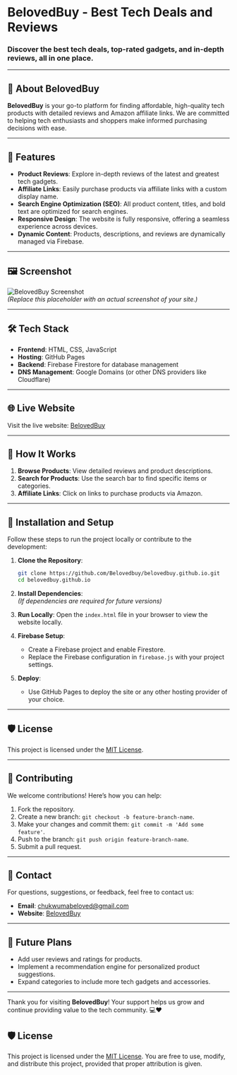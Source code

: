 # BelovedBuy - Best Tech Deals and Reviews

### Discover the best tech deals, top-rated gadgets, and in-depth reviews, all in one place.

---

## 🚀 About BelovedBuy
**BelovedBuy** is your go-to platform for finding affordable, high-quality tech products with detailed reviews and Amazon affiliate links. We are committed to helping tech enthusiasts and shoppers make informed purchasing decisions with ease.

---

## 🌟 Features
- **Product Reviews**: Explore in-depth reviews of the latest and greatest tech gadgets.
- **Affiliate Links**: Easily purchase products via affiliate links with a custom display name.
- **Search Engine Optimization (SEO)**: All product content, titles, and bold text are optimized for search engines.
- **Responsive Design**: The website is fully responsive, offering a seamless experience across devices.
- **Dynamic Content**: Products, descriptions, and reviews are dynamically managed via Firebase.

---

## 🖼️ Screenshot
![BelovedBuy Screenshot](https://your-screenshot-link-here.com)  
*(Replace this placeholder with an actual screenshot of your site.)*

---

## 🛠️ Tech Stack
- **Frontend**: HTML, CSS, JavaScript
- **Hosting**: GitHub Pages
- **Backend**: Firebase Firestore for database management
- **DNS Management**: Google Domains (or other DNS providers like Cloudflare)

---

## 🌐 Live Website
Visit the live website: [BelovedBuy](https://belovedbuy.github.io)

---

## 📖 How It Works
1. **Browse Products**: View detailed reviews and product descriptions.
2. **Search for Products**: Use the search bar to find specific items or categories.
3. **Affiliate Links**: Click on links to purchase products via Amazon.

---

## 📝 Installation and Setup
Follow these steps to run the project locally or contribute to the development:

1. **Clone the Repository**:
   ```bash
   git clone https://github.com/Belovedbuy/belovedbuy.github.io.git
   cd belovedbuy.github.io
   ```

2. **Install Dependencies**:  
   *(If dependencies are required for future versions)*

3. **Run Locally**:
   Open the `index.html` file in your browser to view the website locally.

4. **Firebase Setup**:
   - Create a Firebase project and enable Firestore.
   - Replace the Firebase configuration in `firebase.js` with your project settings.

5. **Deploy**:
   - Use GitHub Pages to deploy the site or any other hosting provider of your choice.

---

## 🛡️ License
This project is licensed under the [MIT License](LICENSE).

---

## 🤝 Contributing
We welcome contributions! Here’s how you can help:
1. Fork the repository.
2. Create a new branch: `git checkout -b feature-branch-name`.
3. Make your changes and commit them: `git commit -m 'Add some feature'`.
4. Push to the branch: `git push origin feature-branch-name`.
5. Submit a pull request.

---

## 📧 Contact
For questions, suggestions, or feedback, feel free to contact us:
- **Email**: chukwumabeloved@gmail.com
- **Website**: [BelovedBuy](https://belovedbuy.github.io)

---

## 🚀 Future Plans
- Add user reviews and ratings for products.
- Implement a recommendation engine for personalized product suggestions.
- Expand categories to include more tech gadgets and accessories.

---

Thank you for visiting **BelovedBuy**! Your support helps us grow and continue providing value to the tech community. 💻❤️
## 🛡️ License
This project is licensed under the [MIT License](LICENSE). You are free to use, modify, and distribute this project, provided that proper attribution is given.
